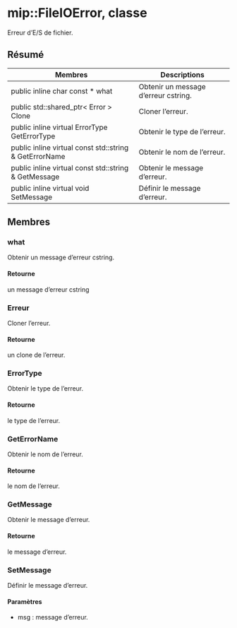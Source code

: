 # <a name="class-mipfileioerror"></a>mip::FileIOError, classe 
Erreur d’E/S de fichier.
## <a name="summary"></a>Résumé
 Membres                        | Descriptions                                
--------------------------------|---------------------------------------------
public inline char const  * what | Obtenir un message d’erreur cstring.
public std::shared_ptr< Error > Clone | Cloner l’erreur.
public inline virtual ErrorType GetErrorType | Obtenir le type de l’erreur.
public inline virtual const std::string & GetErrorName | Obtenir le nom de l’erreur.
public inline virtual const std::string & GetMessage | Obtenir le message d’erreur.
public inline virtual void SetMessage | Définir le message d’erreur.
## <a name="members"></a>Membres
### <a name="what"></a>what
Obtenir un message d’erreur cstring.
#### <a name="returns"></a>Retourne
un message d’erreur cstring
### <a name="error"></a>Erreur
Cloner l’erreur.
#### <a name="returns"></a>Retourne
un clone de l’erreur.
### <a name="errortype"></a>ErrorType
Obtenir le type de l’erreur.
#### <a name="returns"></a>Retourne
le type de l’erreur.
### <a name="geterrorname"></a>GetErrorName
Obtenir le nom de l’erreur.
#### <a name="returns"></a>Retourne
le nom de l’erreur.
### <a name="getmessage"></a>GetMessage
Obtenir le message d’erreur.
#### <a name="returns"></a>Retourne
le message d’erreur.
### <a name="setmessage"></a>SetMessage
Définir le message d’erreur.
#### <a name="parameters"></a>Paramètres
* msg : message d’erreur.